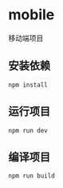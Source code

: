 # mobile

移动端项目

## 安装依赖
```
npm install
```

## 运行项目
```
npm run dev
```

## 编译项目
```
npm run build
```
